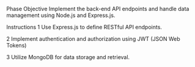 Phase Objective
Implement the back-end API endpoints and handle data management using Node.js and Express.js.

Instructions
1
Use Express.js to define RESTful API endpoints.

2
Implement authentication and authorization using JWT (JSON Web Tokens)

3
Utilize MongoDB for data storage and retrieval.
